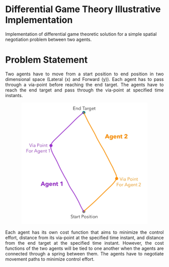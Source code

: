 # Differential Game Theory Illustrative Implementation

Implementation of differential game theoretic solution for a simple spatial negotiation problem between two agents.

# Problem Statement
<p align="justify"> 
Two agents have to move from a start position to end position in two dimensional space (Lateral (x) and Forward (y)). Each agent has to pass through a via-point before reaching the end target. The agents have to reach the end target and pass through the via-point at specified time instants.
</p>
<p align="center"> 
<img src="https://github.com/raklokesh/DifferentialGameTheory_SimpleImplementation/blob/main/Task%20Illustration.jpg" width="400px">
</p>

<p align="justify"> 
Each agent has its own cost function that aims to minimize the control effort, distance from its via-point at the specified time instant, and distance from the end target at the specified time instant. However, the cost functions of the two agents will be tied to one another when the agents are connected through a spring between them. The agents have to negotiate movement paths to minimize control effort.
</p>



